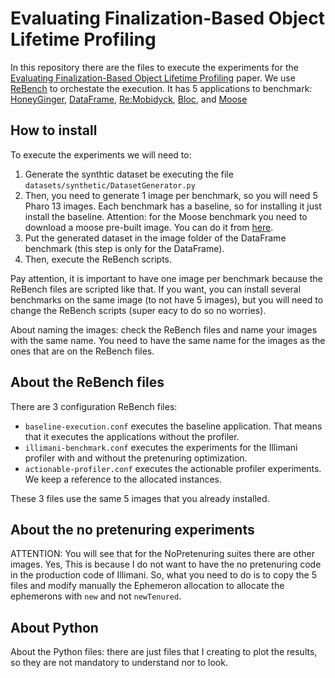 # Evaluating Finalization-Based Object Lifetime Profiling

In this repository there are the files to execute the experiments for the [Evaluating Finalization-Based Object Lifetime Profiling](https://hal.science/hal-04581342v1/document) paper. We use [ReBench](https://rebench.readthedocs.io/en/latest/) to orchestate the execution. It has 5 applications to benchmark: [HoneyGinger](https://github.com/tomooda/HoneyGinger), [DataFrame](https://github.com/PolyMathOrg/DataFrame), [Re:Mobidyck](https://github.com/ReMobidyc/ReMobidyc), [Bloc](https://github.com/pharo-graphics/bloc), and [Moose](https://github.com/moosetechnology)

## How to install

To execute the experiments we will need to:

1. Generate the synthtic dataset be executing the file `datasets/synthetic/DatasetGenerator.py`
2. Then, you need to generate 1 image per benchmark, so you will need 5 Pharo 13 images. Each benchmark has a baseline, so for installing it just install the baseline. Attention: for the Moose benchmark you need to download a moose pre-built image. You can do it from [here](https://github.com/moosetechnology/Moose/actions).
4. Put the generated dataset in the image folder of the DataFrame benchmark (this step is only for the DataFrame).
3. Then, execute the ReBench scripts.

Pay attention, it is important to have one image per benchmark because the ReBench files are scripted like that. If you want, you can install several benchmarks on the same image (to not have 5 images), but you will need to change the ReBench scripts (super eacy to do so no worries).

About naming the images: check the ReBench files and name your images with the same name. You need to have the same name for the images as the ones that are on the ReBench files.

## About the ReBench files


There are 3 configuration ReBench files:

- `baseline-execution.conf` executes the baseline application. That means that it executes the applications without the profiler.
- `illimani-benchmark.conf` executes the experiments for the Illimani profiler with and without the pretenuring optimization.
- `actionable-profiler.conf` executes the actionable profiler experiments. We keep a reference to the allocated instances.

These 3 files use the same 5 images that you already installed.

## About the no pretenuring experiments
ATTENTION: You will see that for the NoPretenuring suites there are other images. Yes, This is because I do not want to have the no pretenuring code in the production code of Illimani. So, what you need to do is to copy the 5 files and modify manually the Ephemeron allocation to allocate the ephemerons with `new` and not `newTenured`.

## About Python

About the Python files: there are just files that I creating to plot the results, so they are not mandatory to understand nor to look.
